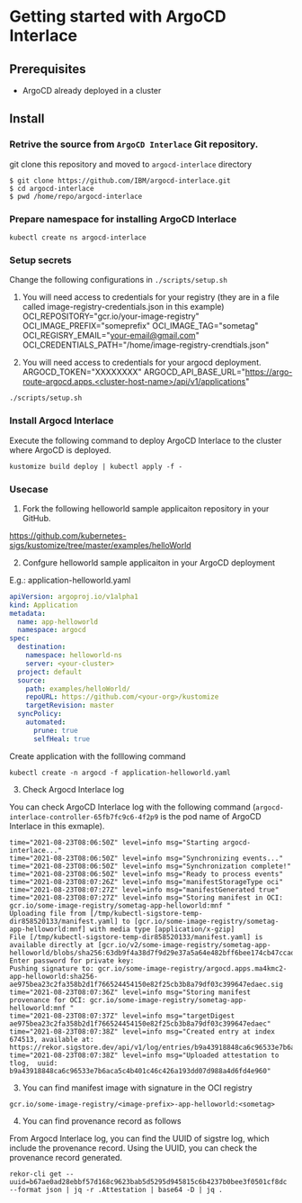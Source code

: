 # Getting started with ArgoCD Interlace

## Prerequisites
- ArgoCD already deployed in a cluster

## Install

### Retrive the source from `ArgoCD Interlace` Git repository.

git clone this repository and moved to `argocd-interlace` directory

```
$ git clone https://github.com/IBM/argocd-interlace.git
$ cd argocd-interlace
$ pwd /home/repo/argocd-interlace
```

### Prepare namespace for installing ArgoCD Interlace

```
kubectl create ns argocd-interlace

```

### Setup secrets

Change the following configurations in `./scripts/setup.sh`

1. You will need access to credentials for your registry (they are in a file called image-registry-credentials.json in this example)
OCI_REPOSITORY="gcr.io/your-image-registry"
OCI_IMAGE_PREFIX="someprefix"
OCI_IMAGE_TAG="sometag"
OCI_REGISRY_EMAIL="your-email@gmail.com"
OCI_CREDENTIALS_PATH="/home/image-registry-crendtials.json"

2. You will need access to credentials for your argocd deployment. 
ARGOCD_TOKEN="XXXXXXXX"
ARGOCD_API_BASE_URL="https://argo-route-argocd.apps.<cluster-host-name>/api/v1/applications"

```
./scripts/setup.sh
```


### Install Argocd Interlace

Execute the following command to deploy ArgoCD Interlace to the cluster where  ArgoCD is deployed.

```
kustomize build deploy | kubectl apply -f -
```

### Usecase

1. Fork the following helloworld sample applicaiton repository in your GitHub.

https://github.com/kubernetes-sigs/kustomize/tree/master/examples/helloWorld

2.  Confgure helloworld sample applicaiton in your ArgoCD deployment

E.g.: application-helloworld.yaml

```yaml
apiVersion: argoproj.io/v1alpha1
kind: Application
metadata:
  name: app-helloworld
  namespace: argocd
spec:
  destination:
    namespace: helloworld-ns
    server: <your-cluster>
  project: default
  source:
    path: examples/helloWorld/
    repoURL: https://github.com/<your-org>/kustomize
    targetRevision: master
  syncPolicy:
    automated:
      prune: true
      selfHeal: true
```

Create application with the folllowing command
```
kubectl create -n argocd -f application-helloworld.yaml
```

3. Check Argocd Interlace log

You can check ArgoCD Interlace log with the following command (`argocd-interlace-controller-65fb7fc9c6-4f2p9` is the pod name of ArgoCD Interlace in this exmaple).

```
time="2021-08-23T08:06:50Z" level=info msg="Starting argocd-interlace..."
time="2021-08-23T08:06:50Z" level=info msg="Synchronizing events..."
time="2021-08-23T08:06:50Z" level=info msg="Synchronization complete!"
time="2021-08-23T08:06:50Z" level=info msg="Ready to process events"
time="2021-08-23T08:07:26Z" level=info msg="manifestStorageType oci"
time="2021-08-23T08:07:27Z" level=info msg="manifestGenerated true"
time="2021-08-23T08:07:27Z" level=info msg="Storing manifest in OCI: gcr.io/some-image-registry/sometag-app-helloworld:mnf "
Uploading file from [/tmp/kubectl-sigstore-temp-dir858520133/manifest.yaml] to [gcr.io/some-image-registry/sometag-app-helloworld:mnf] with media type [application/x-gzip]
File [/tmp/kubectl-sigstore-temp-dir858520133/manifest.yaml] is available directly at [gcr.io/v2/some-image-registry/sometag-app-helloworld/blobs/sha256:63db9f4a38d7f9d29e37a5a64e482bff6bee174cb47ccad22b78fc0d0a4a2372]
Enter password for private key:
Pushing signature to: gcr.io/some-image-registry/argocd.apps.ma4kmc2-app-helloworld:sha256-ae975bea23c2fa358b2d1f766524454150e82f25cb3b8a79df03c399647edaec.sig
time="2021-08-23T08:07:36Z" level=info msg="Storing manifest provenance for OCI: gcr.io/some-image-registry/sometag-app-helloworld:mnf "
time="2021-08-23T08:07:37Z" level=info msg="targetDigest ae975bea23c2fa358b2d1f766524454150e82f25cb3b8a79df03c399647edaec"
time="2021-08-23T08:07:38Z" level=info msg="Created entry at index 674513, available at: https://rekor.sigstore.dev/api/v1/log/entries/b9a43918848ca6c96533e7b6aca5c4b401c46c426a193dd07d988a4d6fd4e960\n"
time="2021-08-23T08:07:38Z" level=info msg="Uploaded attestation to tlog,  uuid: b9a43918848ca6c96533e7b6aca5c4b401c46c426a193dd07d988a4d6fd4e960"
```


3.  You can find manifest image with signature in the OCI registry

```
gcr.io/some-image-registry/<image-prefix>-app-helloworld:<sometag>
```

4.  You can find provenance record as follows

From Argocd Interlace log, you can find the UUID of sigstre log, which include the provenance record. Using the UUID,  you can check the provenance record generated.

```
rekor-cli get --uuid=b67ae0ad28ebbf57d168c9623bab5d5295d945815c6b4237b0bee3f0501cf8dc  --format json | jq -r .Attestation | base64 -D | jq .

```


